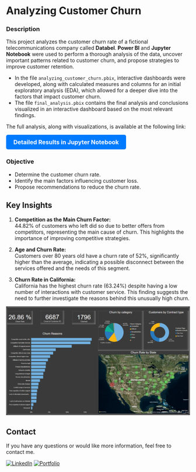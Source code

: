 # **Analyzing Customer Churn**

### **Description**

This project analyzes the customer churn rate of a fictional telecommunications company called **Databel**. **Power BI** and **Jupyter Notebook** were used to perform a thorough analysis of the data, uncover important patterns related to customer churn, and propose strategies to improve customer retention.

- In the file `analyzing_customer_churn.pbix`, interactive dashboards were developed, along with calculated measures and columns for an initial exploratory analysis (EDA), which allowed for a deeper dive into the factors that impact customer churn.
- The file `final_analysis.pbix` contains the final analysis and conclusions visualized in an interactive dashboard based on the most relevant findings.

The full analysis, along with visualizations, is available at the following link:

<a href="notebooks/churn_analysis.ipynb" style="display: inline-block; padding: 10px 20px; font-size: 16px; font-weight: bold; color: white; background-color: #007bff; text-align: center; text-decoration: none; border-radius: 5px;">Detailed Results in Jupyter Notebook</a>

### **Objective**

- Determine the customer churn rate.
- Identify the main factors influencing customer loss.
- Propose recommendations to reduce the churn rate.

## **Key Insights**

1. **Competition as the Main Churn Factor:**  
   44.82% of customers who left did so due to better offers from competitors, representing the main cause of churn. This highlights the importance of improving competitive strategies.

2. **Age and Churn Rate:**  
   Customers over 80 years old have a churn rate of 52%, significantly higher than the average, indicating a possible disconnect between the services offered and the needs of this segment.

3. **Churn Rate in California:**  
   California has the highest churn rate (63.24%) despite having a low number of interactions with customer service. This finding suggests the need to further investigate the reasons behind this unusually high churn.

![dashboard](visualizations/global_churn_rate.png)

## **Contact**

If you have any questions or would like more information, feel free to contact me.

<a href="https://www.linkedin.com/in/jeanpaulomv/"><img src="https://img.shields.io/badge/jeanpaulomv-0077B5?style=for-the-badge&logo=linkedin&logoColor=white" alt="LinkedIn" height="30"></a>
<a href="https://www.datascienceportfol.io/jeanpaulomv"><img src="https://img.shields.io/badge/Portfolio-255E63?style=for-the-badge&logo=About.me&logoColor=white" alt="Portfolio" height="30"></a>
